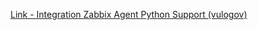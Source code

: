 [Link - Integration Zabbix Agent Python Support (vulogov)](https://github.com/vulogov/pyzabbix-agent)
